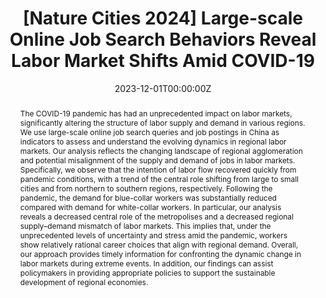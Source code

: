 ---
title: '[Nature Cities 2024] Large-scale Online Job Search Behaviors Reveal Labor Market Shifts Amid COVID-19'

# Authors
# If you created a profile for a user (e.g. the default `admin` user), write the username (folder name) here
# and it will be replaced with their full name and linked to their profile.
authors: [Ying Sun, Hengshu Zhu, Lu Wang, Le Zhang, Hui Xiong]

# Author notes (optional)
author_notes: []

date: '2023-12-01T00:00:00Z'
doi: ''

# Schedule page publish date (NOT publication's date).
publishDate: '2023-12-01T00:00:00Z'

# Publication type.
# Accepts a single type but formatted as a YAML list (for Hugo requirements).
# Enter a publication type from the CSL standard.
publication_types: ['article-journal']

# Publication name and optional abbreviated publication name.
publication: In Proceedings of The 32nd ACM International Conference on Multimedia
publication_short: ACM MM-2024

abstract: The COVID-19 pandemic has had an unprecedented impact on labor markets, significantly altering the structure of labor supply and demand in various regions. We use large-scale online job search queries and job postings in China as indicators to assess and understand the evolving dynamics in regional labor markets. Our analysis reflects the changing landscape of regional agglomeration and potential misalignment of the supply and demand of jobs in labor markets. Specifically, we observe that the intention of labor flow recovered quickly from pandemic conditions, with a trend of the central role shifting from large to small cities and from northern to southern regions, respectively. Following the pandemic, the demand for blue-collar workers was substantially reduced compared with demand for white-collar workers. In particular, our analysis reveals a decreased central role of the metropolises and a decreased regional supply–demand mismatch of labor markets. This implies that, under the unprecedented levels of uncertainty and stress amid the pandemic, workers show relatively rational career choices that align with regional demand. Overall, our approach provides timely information for confronting the dynamic change in labor markets during extreme events. In addition, our findings can assist policymakers in providing appropriate policies to support the sustainable development of regional economies.

# Summary. An optional shortened abstract.
summary: The COVID-19 pandemic has had an unprecedented impact on labor markets, significantly altering the structure of labor supply and demand...

tags: []

# Display this page in the Featured widget?
featured: true

# Custom links (uncomment lines below)
# links:
# - name: Custom Link
#   url: http://example.org

url_pdf: ''
url_code: ''
url_dataset: ''
url_poster: ''
url_project: ''
url_slides: ''
url_source: ''
url_video: ''
---